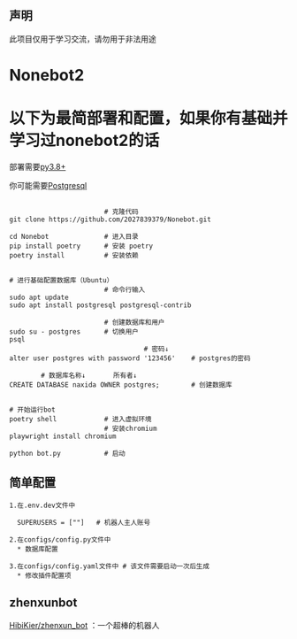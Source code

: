 
## 声明
此项目仅用于学习交流，请勿用于非法用途

# Nonebot2
# 以下为最简部署和配置，如果你有基础并学习过nonebot2的话
部署需要[py3.8+](https://www.python.org/ftp/python/3.9.10/python-3.9.10-amd64.exe)

你可能需要[Postgresql](https://get.enterprisedb.com/postgresql/postgresql-15.1-1-windows-x64.exe)
```

                        # 克隆代码
git clone https://github.com/2027839379/Nonebot.git

cd Nonebot              # 进入目录
pip install poetry      # 安装 poetry
poetry install          # 安装依赖


# 进行基础配置数据库（Ubuntu）
                        # 命令行输入
sudo apt update
sudo apt install postgresql postgresql-contrib

                        # 创建数据库和用户
sudo su - postgres      # 切换用户
psql
                                  # 密码↓
alter user postgres with password '123456'    # postgres的密码

        # 数据库名称↓       所有者↓
CREATE DATABASE naxida OWNER postgres;        # 创建数据库


# 开始运行bot
poetry shell            # 进入虚拟环境
                        # 安装chromium
playwright install chromium

python bot.py           # 启动
```

## 简单配置

```
1.在.env.dev文件中

  SUPERUSERS = [""]   # 机器人主人账号

2.在configs/config.py文件中
  * 数据库配置

3.在configs/config.yaml文件中 # 该文件需要启动一次后生成
  * 修改插件配置项

```


## zhenxunbot
[HibiKier/zhenxun_bot](https://github.com/HibiKier/zhenxun_bot) ：一个超棒的机器人 
 

